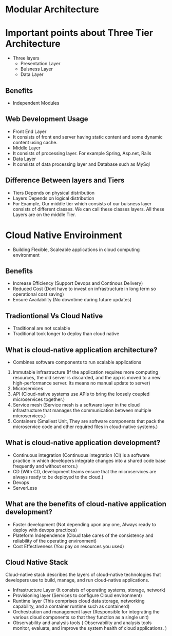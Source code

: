 # Modular Architecture 
# Important points about Three Tier Architecture
 - Three layers 
   - Presentation Layer
   - Buisness Layer
   - Data Layer

## Benefits
  - Independent Modules

## Web Development Usage
 - Front End Layer
  - It consists of front end server having static content and some dynamic content using cache. 
 - Middle Layer
  - It consists of processing layer. For example Spring, Asp.net, Rails
 - Data Layer 
  - It consists of data processing layer and Database such as MySql
  
## Difference Between layers and Tiers
- Tiers Depends on physical distribution
- Layers Depends on logical distribution
 - For Example, Our middle tier which consists of our buisness layer consists of different classes. We can call these classes layers. All these Layers are on the middle Tier.


# Cloud Native Enviroinment

- Building Flexible, Scaleable applications in cloud computing environment

## Benefits 

- Increase Efficiency (Support Devops and Continous Delivery)
- Reduced Cost (Dont have to invest on infrastructure in long term so operational cost saving)
- Ensure Availability (No downtime during future updates)

## Tradiontional Vs Cloud Native
- Traditional are not scalable 
- Traditional took longer to deploy than cloud native

## What is cloud-native application architecture?

- Combines software components to run scalable applications
 1. Immutable infrastructure (If the application requires more computing resources, the old server is discarded, and the app is moved to a new high-performance server. Its means no manual update to server)
 2. Microservices
 3. API (Cloud-native systems use APIs to bring the loosely coupled microservices together.)
 4. Service mesh (Service mesh is a software layer in the cloud infrastructure that manages the communication between multiple microservices.)
 5. Containers (Smallest Unit, They are software components that pack the microservice code and other required files in cloud-native systems.)

## What is cloud-native application development?
- Continuous integration (Continuous integration (CI) is a software practice in which developers integrate changes into a shared code base frequently and without errors.)
- CD (With CD, development teams ensure that the microservices are always ready to be deployed to the cloud.)
- Devops 
- ServerLess

## What are the benefits of cloud-native application development? 

- Faster development (Not depending upon any one, Always ready to deploy with devops practices)
- Plateform Independence (Cloud take cares of the consistency and reliability of the operating environment)
- Cost Effectiveness (You pay on resources you used)

## Cloud Native Stack  
Cloud-native stack describes the layers of cloud-native technologies that developers use to build, manage, and run cloud-native applications.
- Infrastructure Layer (It consists of operating systems, storage, network)
- Provisioning layer (Services to configure Cloud environment)
- Runtime layer (This comprises cloud data storage, networking capability, and a container runtime such as containerd)
- Orchestration and management layer (Responsible for integrating the various cloud components so that they function as a single unit)
- Observability and analysis tools ( Observability and analysis tools monitor, evaluate, and improve the system health of cloud applications. )
